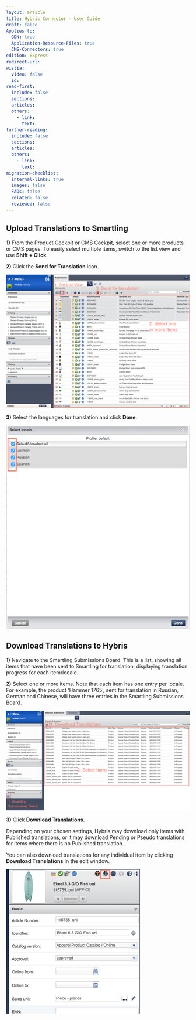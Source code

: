```yaml
---
layout: article
title: Hybris Connector - User Guide
draft: false
Applies to:
  GDN: true
  Application-Resource-Files: true
  CMS-Connectors: true
edition: Express
redirect-url:
wistia:
  video: false
  id:
read-first:
  include: false
  sections:
  articles:
  others:
    - link:
      text:
further-reading:
  include: false
  sections:
  articles:
  others:
    - link:
      text:
migration-checklist:
  internal-links: true
  images: false
  FAQs: false
  related: false
  reviewed: false
---
```



## Upload Translations to Smartling

**1)** From the Product Cockpit or CMS Cockpit, select one or more products or CMS pages. To easily select multiple items, switch to the list view and use **Shift + Click**.

**2)** Click the **Send for Translation** icon.

![](/uploads/versions/hybris_product_cockpit---x----1076-778x---.png)

**3)** Select the languages for translation and click **Done**.

![medium](/uploads/versions/hybris_product_cockpit-1---x----558-617x---.png)

## Download Translations to Hybris

**1)** Navigate to the Smartling Submissions Board. This is a list, showing all items that have been sent to Smartling for translation, displaying translation progress for each item/locale.

**2)** Select one or more items. Note that each item has one entry per locale. For example, the product ‘Hammer 1765’, sent for translation in Russian, German and Chinese, will have three entries in the Smartling Submissions Board.

![](/uploads/versions/hybris_product_cockpit-2---x----1339-722x---.png)

**3)** Click **Download Translations**.

Depending on your chosen settings, Hybris may download only items with Published translations, or it may download Pending or Pseudo translations for items where there is no Published translation.

You can also download translations for any individual item by clicking **Download Translations** in the edit window.

![small](/uploads/versions/hybris_product_cockpit-3---x----367-394x---.png)